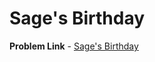 # Sage's Birthday

**Problem Link** - [Sage's Birthday](https://codeforces.com/problemset/problem/1419/D2)